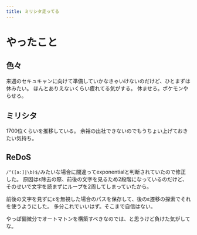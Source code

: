 ```yaml
---
title: ミリシタ走ってる
---
```


# やったこと

## 色々

来週のセキュキャンに向けて準備していかなきゃいけないのだけど、ひとまずは休みたい。
ほんとありえないくらい疲れてる気がする。
休ませろ。ポケモンやらせろ。

## ミリシタ

1700位くらいを推移している。
余裕の出社できないのでもうちょい上げておきたい気持ち。

## ReDoS

`/^([a:]|\b)$/`みたいな場合に間違ってexponentialと判断されていたので修正した。
原因はε除去の際、前後の文字を見るため2段階になっているのだけど、そのせいで文字を読まずにループを2周してしまっていたから。

前後の文字を見ずにεを無視した場合のパスを保存して、後のε遷移の探索でそれを使うようにした。
多分これでいいはず。そこまで自信はない。

やっぱ偏微分でオートマトンを構築すべきなのでは、と思うけど負けた気がしてな。
